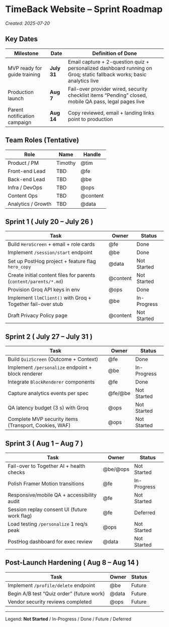 # TimeBack Website – Sprint Roadmap

*Created: 2025-07-20*

## Key Dates
| Milestone | Date | Definition of Done |
|-----------|------|--------------------|
| MVP ready for guide training | **July 31** | Email capture + 2-question quiz + personalized dashboard running on Groq; static fallback works; basic analytics live |
| Production launch | **Aug 7** | Fail-over provider wired, security checklist items “Pending” closed, mobile QA pass, legal pages live |
| Parent notification campaign | **Aug 14** | Copy reviewed, email + landing links point to production |

## Team Roles (Tentative)
| Role | Name | Handle |
|------|------|--------|
| Product / PM | Timothy | @tim |
| Front-end Lead | TBD | @fe |
| Back-end Lead | TBD | @be |
| Infra / DevOps | TBD | @ops |
| Content Ops | TBD | @content |
| Analytics / Growth | TBD | @data |

## Sprint 1  ( July 20 – July 26 )
| Task | Owner | Status |
|------|-------|--------|
| Build `HeroScreen` + email + role cards | @fe | Done |
| Implement `/session/start` endpoint | @be | Done |
| Set up PostHog project + feature flag `hero_copy` | @data | Not Started |
| Create initial content files for parents (`content/parents/*.md`) | @content | Not Started |
| Provision Groq API keys in env | @ops | Done |
| Implement `llmClient()` with Groq + Together fail-over stub | @be | In-Progress |
| Draft Privacy Policy page | @content | Not Started |

## Sprint 2  ( July 27 – July 31 )
| Task | Owner | Status |
|------|-------|--------|
| Build `QuizScreen` (Outcome + Context) | @fe | Done |
| Implement `/personalize` endpoint + block renderer | @be | In-Progress |
| Integrate `BlockRenderer` components | @fe | Done |
| Capture analytics events per spec | @fe/@be | Not Started |
| QA latency budget (3 s) with Groq | @ops | Not Started |
| Complete MVP security items (Transport, Cookies, WAF) | @ops | Not Started |

## Sprint 3  ( Aug 1 – Aug 7 )
| Task | Owner | Status |
|------|-------|--------|
| Fail-over to Together AI + health checks | @be/@ops | Not Started |
| Polish Framer Motion transitions | @fe | In-Progress |
| Responsive/mobile QA + accessibility audit | @fe | Not Started |
| Session replay consent UI (future work flag) | @fe | Deferred |
| Load testing `/personalize` 1 req/s peak | @ops | Not Started |
| PostHog dashboard for exec review | @data | Not Started |

## Post-Launch Hardening  ( Aug 8 – Aug 14 )
| Task | Owner | Status |
|------|-------|--------|
| Implement `/profile/delete` endpoint | @be | Future |
| Begin A/B test “Quiz order” (future work) | @data | Future |
| Vendor security reviews completed | @ops | Future |

---
Legend: **Not Started** / In-Progress / Done / Future / Deferred 